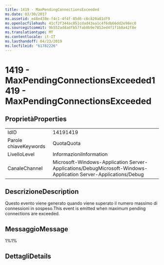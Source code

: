```yaml
---
title: 1419 - MaxPendingConnectionsExceeded
ms.date: 03/30/2017
ms.assetid: e48e438e-f4c1-4f4f-85d6-c6c820a81df9
ms.openlocfilehash: 41cf2f344ac051cdad43aa1c4f6db66dd2e98ec0
ms.sourcegitcommit: 9b552addadfb57fab0b9e7852ed4f1f1b8a42f8e
ms.translationtype: MT
ms.contentlocale: it-IT
ms.lasthandoff: 04/23/2019
ms.locfileid: "61782226"
---
```

# <a name="1419---maxpendingconnectionsexceeded"></a><span data-ttu-id="32b64-102">1419 - MaxPendingConnectionsExceeded</span><span class="sxs-lookup"><span data-stu-id="32b64-102">1419 - MaxPendingConnectionsExceeded</span></span>
## <a name="properties"></a><span data-ttu-id="32b64-103">Proprietà</span><span class="sxs-lookup"><span data-stu-id="32b64-103">Properties</span></span>  
  
|||  
|-|-|  
|<span data-ttu-id="32b64-104">Id</span><span class="sxs-lookup"><span data-stu-id="32b64-104">ID</span></span>|<span data-ttu-id="32b64-105">1419</span><span class="sxs-lookup"><span data-stu-id="32b64-105">1419</span></span>|  
|<span data-ttu-id="32b64-106">Parole chiave</span><span class="sxs-lookup"><span data-stu-id="32b64-106">Keywords</span></span>|<span data-ttu-id="32b64-107">Quota</span><span class="sxs-lookup"><span data-stu-id="32b64-107">Quota</span></span>|  
|<span data-ttu-id="32b64-108">Livello</span><span class="sxs-lookup"><span data-stu-id="32b64-108">Level</span></span>|<span data-ttu-id="32b64-109">Informazioni</span><span class="sxs-lookup"><span data-stu-id="32b64-109">Information</span></span>|  
|<span data-ttu-id="32b64-110">Canale</span><span class="sxs-lookup"><span data-stu-id="32b64-110">Channel</span></span>|<span data-ttu-id="32b64-111">Microsoft-Windows-Application Server-Applications/Debug</span><span class="sxs-lookup"><span data-stu-id="32b64-111">Microsoft-Windows-Application Server-Applications/Debug</span></span>|  
  
## <a name="description"></a><span data-ttu-id="32b64-112">Descrizione</span><span class="sxs-lookup"><span data-stu-id="32b64-112">Description</span></span>  
 <span data-ttu-id="32b64-113">Questo evento viene generato quando viene superato il numero massimo di connessioni in sospeso.</span><span class="sxs-lookup"><span data-stu-id="32b64-113">This event is emitted when maximum pending connections are exceeded.</span></span>  
  
## <a name="message"></a><span data-ttu-id="32b64-114">Messaggio</span><span class="sxs-lookup"><span data-stu-id="32b64-114">Message</span></span>  
 <span data-ttu-id="32b64-115">1%</span><span class="sxs-lookup"><span data-stu-id="32b64-115">1%</span></span>  
  
## <a name="details"></a><span data-ttu-id="32b64-116">Dettagli</span><span class="sxs-lookup"><span data-stu-id="32b64-116">Details</span></span>
